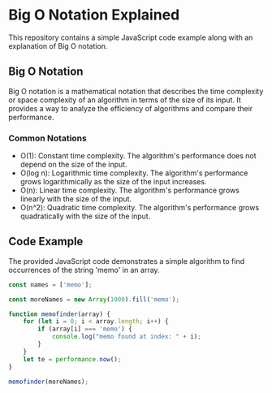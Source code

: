 # Big O Notation Explained

This repository contains a simple JavaScript code example along with an explanation of Big O notation.

## Big O Notation

Big O notation is a mathematical notation that describes the time complexity or space complexity of an algorithm in terms of the size of its input. It provides a way to analyze the efficiency of algorithms and compare their performance.

### Common Notations

- O(1): Constant time complexity. The algorithm's performance does not depend on the size of the input.
- O(log n): Logarithmic time complexity. The algorithm's performance grows logarithmically as the size of the input increases.
- O(n): Linear time complexity. The algorithm's performance grows linearly with the size of the input.
- O(n^2): Quadratic time complexity. The algorithm's performance grows quadratically with the size of the input.

## Code Example

The provided JavaScript code demonstrates a simple algorithm to find occurrences of the string 'memo' in an array.

```javascript
const names = ['memo'];

const moreNames = new Array(1000).fill('memo');

function memofinder(array) {
    for (let i = 0; i < array.length; i++) {
        if (array[i] === 'memo') {
            console.log("memo found at index: " + i);
        }
    }
    let te = performance.now();
}

memofinder(moreNames);
